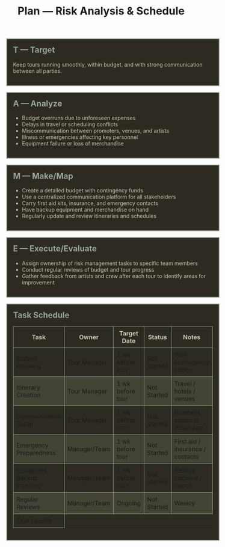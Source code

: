 <!doctype html>
<html lang="en">
<head>
  <meta charset="utf-8">
  <meta name="viewport" content="width=device-width,initial-scale=1">
  <title>Plan — Risk Analysis & Schedule</title>
  <link rel="stylesheet" href="style.css">
  <style>
    /* Boxed cards that won’t be constrained by the global div rule */
    .cards { display: grid; gap: 16px; }
    .card {
      background-color: #2d2b21; /* Dark Gray */
      color: #c4c5b0;            /* Off white text */
      border: 2px solid #96a796; /* Gray green border */
      padding: 16px;
      margin: 0;
      width: auto;
      height: auto;
    }
    .card h2 { color: #96a796; margin-top: 0; }
    table { width: 100%; border-collapse: collapse; }
    th, td { border: 1px solid #96a796; padding: 8px; }
    thead th { background: #2d2b21; color: #c4c5b0; }
    tbody tr:nth-child(even) { background: rgba(196,197,176,0.15); }
    nav ul { list-style: none; padding-left: 0; display: flex; gap: 1rem; flex-wrap: wrap; }
  </style>
</head>
<body>
  <header>
    <h1>Plan — Risk Analysis & Schedule</h1>
  </header>

  <main class="cards">
    <section class="card">
      <h2>T — Target</h2>
      <p>Keep tours running smoothly, within budget, and with strong communication between all parties.</p>
    </section>

  <section class="card">
   <h2>A — Analyze</h2>
      <ul>
        <li>Budget overruns due to unforeseen expenses</li>
        <li>Delays in travel or scheduling conflicts</li>
        <li>Miscommunication between promoters, venues, and artists</li>
        <li>Illness or emergencies affecting key personnel</li>
        <li>Equipment failure or loss of merchandise</li>
      </ul>
    </section>

  <section class="card">
      <h2>M — Make/Map</h2>
      <ul>
        <li>Create a detailed budget with contingency funds</li>
        <li>Use a centralized communication platform for all stakeholders</li>
        <li>Carry first aid kits, insurance, and emergency contacts</li>
        <li>Have backup equipment and merchandise on hand</li>
        <li>Regularly update and review itineraries and schedules</li>
      </ul>
    </section>

  <section class="card">
      <h2>E — Execute/Evaluate</h2>
      <ul>
        <li>Assign ownership of risk management tasks to specific team members</li>
        <li>Conduct regular reviews of budget and tour progress</li>
        <li>Gather feedback from artists and crew after each tour to identify areas for improvement</li>
      </ul>
    </section>

   <section class="card">
      <h2>Task Schedule</h2>
      <table>
        <thead>
          <tr>
            <th>Task</th><th>Owner</th><th>Target Date</th><th>Status</th><th>Notes</th>
          </tr>
        </thead>
        <tbody>
          <tr><td>Budget Planning</td><td>Tour Manager</td><td>1 wk before tour</td><td>Not Started</td><td>With contingency added</td></tr>
          <tr><td>Itinerary Creation</td><td>Tour Manager</td><td>1 wk before tour</td><td>Not Started</td><td>Travel / hotels / venues</td></tr>
          <tr><td>Communication Setup</td><td>Tour Manager</td><td>1 wk before tour</td><td>Not Started</td><td>Numbers added to WhatsApp</td></tr>
          <tr><td>Emergency Preparedness</td><td>Manager/Team</td><td>1 wk before tour</td><td>Not Started</td><td>First aid / insurance / contacts</td></tr>
          <tr><td>Equipment Backup Planning</td><td>Manager/Team</td><td>1 wk before tour</td><td>Not Started</td><td>Backup backline / merch</td></tr>
          <tr><td>Regular Reviews</td><td>Manager/Team</td><td>Ongoing</td><td>Not Started</td><td>Weekly</td></tr>
          <tr><td>Tour Launch
